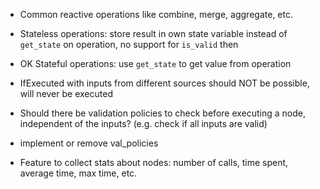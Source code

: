 - Common reactive operations like combine, merge, aggregate, etc.

- Stateless operations: store result in own state variable instead of `get_state` on operation, no support for `is_valid` then
- OK Stateful operations: use `get_state` to get value from operation

- IfExecuted with inputs from different sources should NOT be possible, will never be executed

- Should there be validation policies to check before executing a node,
  independent of the inputs? (e.g. check if all inputs are valid)
- implement or remove val_policies

- Feature to collect stats about nodes: number of calls, time spent, average time, max time, etc.
